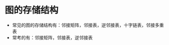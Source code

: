 

# 图的存储结构

- 常见的图的存储结构有：邻接矩阵，邻接表，逆邻接表，十字链表，邻接多重表
- 常考的有：邻接矩阵，邻接表，逆邻接表


<!--stackedit_data:
eyJoaXN0b3J5IjpbLTE2MzM1MTUzNTBdfQ==
-->